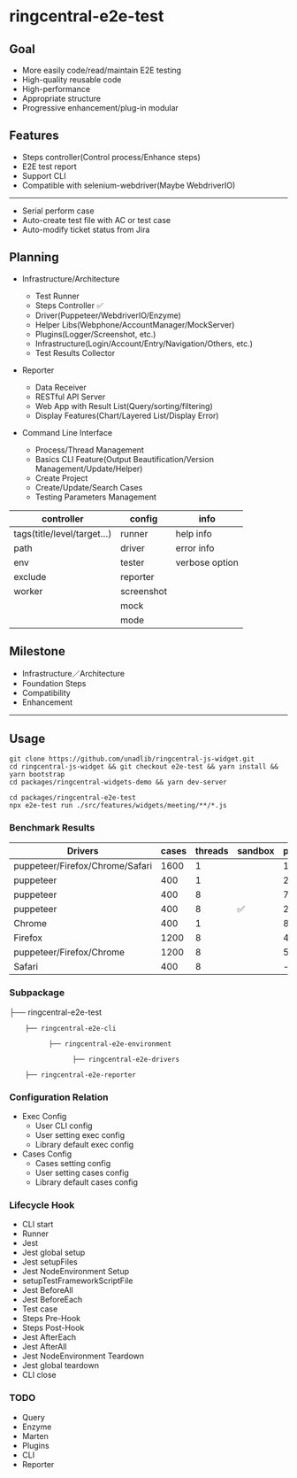 # ringcentral-e2e-test

## Goal
* More easily code/read/maintain E2E testing
* High-quality reusable code
* High-performance
* Appropriate structure
* Progressive enhancement/plug-in modular

## Features
* Steps controller(Control process/Enhance steps)
* E2E test report
* Support CLI
* Compatible with selenium-webdriver(Maybe WebdriverIO)
----
* Serial perform case
* Auto-create test file with AC or test case
* Auto-modify ticket status from Jira

## Planning
- Infrastructure/Architecture
  * Test Runner
  * Steps Controller ✅
  * Driver(Puppeteer/WebdriverIO/Enzyme)
  * Helper Libs(Webphone/AccountManager/MockServer)
  * Plugins(Logger/Screenshot, etc.)
  * Infrastructure(Login/Account/Entry/Navigation/Others, etc.)
  * Test Results Collector

- Reporter
  * Data Receiver
  * RESTful API Server
  * Web App with Result List(Query/sorting/filtering)
  * Display Features(Chart/Layered List/Display Error)

- Command Line Interface
  * Process/Thread Management
  * Basics CLI Feature(Output Beautification/Version Management/Update/Helper)
  * Create Project
  * Create/Update/Search Cases
  * Testing Parameters Management

| controller                | config     | info           |
| ------------------------- | ---------- | -------------- |
| tags(title/level/target…) | runner     | help info      |
| path                      | driver     | error info     |
| env                       | tester     | verbose option |
| exclude                   | reporter   |                |
| worker                    | screenshot |                |
|                           | mock       |                |
|                           | mode       |                |

## Milestone
* Infrastructure／Architecture
* Foundation Steps
* Compatibility
* Enhancement

------

## Usage

```shell
git clone https://github.com/unadlib/ringcentral-js-widget.git
cd ringcentral-js-widget && git checkout e2e-test && yarn install && yarn bootstrap
cd packages/ringcentral-widgets-demo && yarn dev-server
```

```shell
cd packages/ringcentral-e2e-test
npx e2e-test run ./src/features/widgets/meeting/**/*.js
```


### Benchmark Results
| Drivers                         | cases | threads | sandbox | performance | stability |
| ------------------------------- | ----- | ------- | ------- | ----------- | --------- |
| puppeteer/Firefox/Chrome/Safari | 1600  | 1       |         | 1260.56s    | ✅         |
| puppeteer                       | 400   | 1       |         | 215.179s    | ✅         |
| puppeteer                       | 400   | 8       |         | 79.744s     | ✅         |
| puppeteer                       | 400   | 8       | ✅       | 230.122s    | ✅         |
| Chrome                          | 400   | 1       |         | 80.129s     | ✅         |
| Firefox                         | 1200  | 8       |         | 428s        | ❌         |
| puppeteer/Firefox/Chrome        | 1200  | 8       |         | 505.122s    | ❌         |
| Safari                          | 400   | 8       |         | -           | ❌         |

### Subpackage

  ├── ringcentral-e2e-test

        ├── ringcentral-e2e-cli

              ├── ringcentral-e2e-environment

                    ├── ringcentral-e2e-drivers

        ├── ringcentral-e2e-reporter

### Configuration Relation

- Exec Config
  - User CLI config
  - User setting exec config
  - Library default exec config
- Cases Config
  - Cases setting config
  - User setting cases config
  - Library default cases config

### Lifecycle Hook

* CLI start
* Runner
* Jest
* Jest global setup
* Jest setupFiles
* Jest NodeEnvironment Setup
* setupTestFrameworkScriptFile
* Jest BeforeAll
* Jest BeforeEach
* Test case
* Steps Pre-Hook
* Steps Post-Hook
* Jest AfterEach
* Jest AfterAll
* Jest NodeEnvironment Teardown
* Jest global teardown
* CLI close

### TODO

* Query
* Enzyme
* Marten
* Plugins
* CLI
* Reporter
